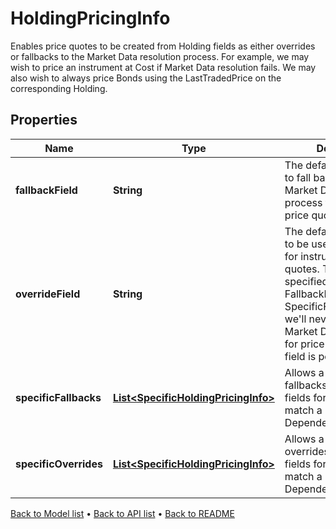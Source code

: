 

# HoldingPricingInfo

Enables price quotes to be created from Holding fields as either overrides or fallbacks to the Market Data resolution process. For example, we may wish to price an instrument at Cost if Market Data resolution fails. We may also wish to always price Bonds using the LastTradedPrice on the corresponding Holding.

## Properties

| Name | Type | Description | Notes |
|------------ | ------------- | ------------- | -------------|
|**fallbackField** | **String** | The default Holding field to fall back on if the Market Data resolution process fails to find a price quote. |  [optional] |
|**overrideField** | **String** | The default Holding field to be used as an override for instrument price quotes. This cannot be specified along with a FallbackField or any SpecificFallbacks, since we&#39;ll never attempt Market Data resolution for price quotes if this field is populated. |  [optional] |
|**specificFallbacks** | [**List&lt;SpecificHoldingPricingInfo&gt;**](SpecificHoldingPricingInfo.md) | Allows a user to specify fallbacks using Holding fields for sources that match a particular DependencySourceFilter. |  [optional] |
|**specificOverrides** | [**List&lt;SpecificHoldingPricingInfo&gt;**](SpecificHoldingPricingInfo.md) | Allows a user to specify overrides using Holding fields for sources that match a particular DependencySourceFilter. |  [optional] |



[Back to Model list](../README.md#documentation-for-models) &#8226; [Back to API list](../README.md#documentation-for-api-endpoints) &#8226; [Back to README](../README.md)



